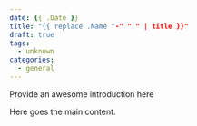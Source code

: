 ```yaml
--- 
date: {{ .Date }} 
title: "{{ replace .Name "-" " " | title }}" 
draft: true 
tags: 
  - unknown 
categories: 
  - general
--- 
```

  
Provide an awesome introduction here 
  
<!--more--> 
  
Here goes the main content. 
